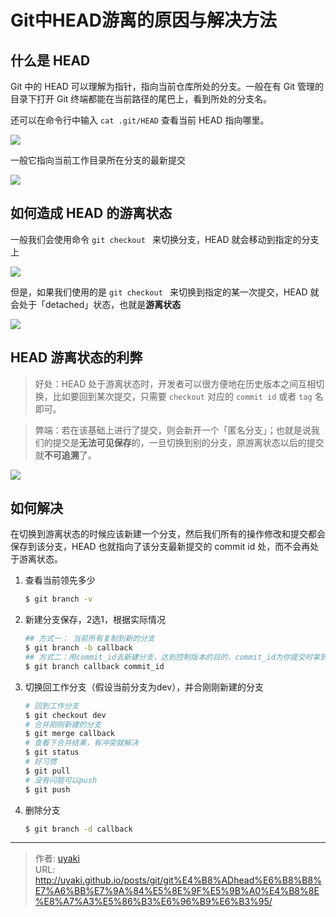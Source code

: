 # Git中HEAD游离的原因与解决方法


<!--more-->
## 什么是 HEAD

Git 中的 HEAD 可以理解为指针，指向当前仓库所处的分支。一般在有 Git 管理的目录下打开 Git 终端都能在当前路径的尾巴上，看到所处的分支名。

还可以在命令行中输入 `cat .git/HEAD` 查看当前 HEAD 指向哪里。

![](https://cdn.jsdelivr.net/gh/uyaki/pic-cloud/img/20200217145433.png)

一般它指向当前工作目录所在分支的最新提交

![](https://cdn.jsdelivr.net/gh/uyaki/pic-cloud/img/20200217145602.png)

## 如何造成 HEAD 的游离状态

一般我们会使用命令 `git checkout ` 来切换分支，HEAD 就会移动到指定的分支上

![](https://cdn.jsdelivr.net/gh/uyaki/pic-cloud/img/20200217145701.png)

但是，如果我们使用的是 `git checkout ` 来切换到指定的某一次提交，HEAD 就会处于「detached」状态，也就是**游离状态**

![](https://cdn.jsdelivr.net/gh/uyaki/pic-cloud/img/20200217145740.png)

## HEAD 游离状态的利弊

> 好处：HEAD 处于游离状态时，开发者可以很方便地在历史版本之间互相切换，比如要回到某次提交，只需要 `checkout` 对应的 `commit id` 或者 `tag` 名即可。

> 弊端：若在该基础上进行了提交，则会新开一个「匿名分支」；也就是说我们的提交是**无法可见保存**的，一旦切换到别的分支，原游离状态以后的提交就**不可追溯**了。


![](https://cdn.jsdelivr.net/gh/uyaki/pic-cloud/img/20200217145833.png)

## 如何解决

在切换到游离状态的时候应该新建一个分支，然后我们所有的操作修改和提交都会保存到该分支，HEAD 也就指向了该分支最新提交的 commit id 处，而不会再处于游离状态。

1. 查看当前领先多少

   ```bash
   $ git branch -v
   ```

2. 新建分支保存，2选1，根据实际情况

   ```bash
   ## 方式一： 当前所有复制到新的分支
   $ git branch -b callback
   ## 方式二：用commit_id去新建分支，达到控制版本的目的，commit_id为你提交时拿到的id，通过分支名去操作id
   $ git branch callback commit_id
   ```

3. 切换回工作分支（假设当前分支为dev），并合刚刚新建的分支

   ```bash
   # 回到工作分支
   $ git checkout dev
   # 合并刚刚新建的分支
   $ git merge callback  
   # 查看下合并结果，有冲突就解决
   $ git status 
   # 好习惯
   $ git pull 
   # 没有问题可以push
   $ git push
   ```

4. 删除分支

   ```bash
   $ git branch -d callback 
   ```


---

> 作者: [uyaki](https://www.github.com/uyaki)  
> URL: http://uyaki.github.io/posts/git/git%E4%B8%ADhead%E6%B8%B8%E7%A6%BB%E7%9A%84%E5%8E%9F%E5%9B%A0%E4%B8%8E%E8%A7%A3%E5%86%B3%E6%96%B9%E6%B3%95/  


